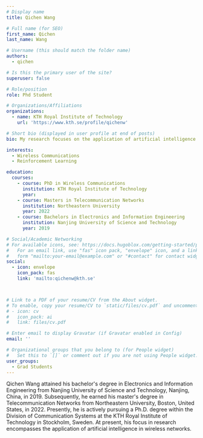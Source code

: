 ```yaml
---
# Display name
title: Qichen Wang

# Full name (for SEO)
first_name: Qichen 
last_name: Wang

# Username (this should match the folder name)
authors:
  - qichen

# Is this the primary user of the site?
superuser: false

# Role/position
role: Phd Student

# Organizations/Affiliations
organizations:
  - name: KTH Royal Institute of Technology
    url: 'https://www.kth.se/profile/qichenw'

# Short bio (displayed in user profile at end of posts)
bio: My research focuses on the application of artificial intelligence in wireless networks.

interests:
  - Wireless Communications
  - Reinforcement Learning

education:
  courses:
    - course: PhD in Wireless Communications
      institution: KTH Royal Institute of Technology
      year: 
    - course: Masters in Telecommunication Networks
      institution: Northeastern University
      year: 2022
    - course: Bachelors in Electronics and Information Engineering
      institution: Nanjing University of Science and Technology
      year: 2019

# Social/Academic Networking
# For available icons, see: https://docs.hugoblox.com/getting-started/page-builder/#icons
#   For an email link, use "fas" icon pack, "envelope" icon, and a link in the
#   form "mailto:your-email@example.com" or "#contact" for contact widget.
social:
  - icon: envelope
    icon_pack: fas
    link: 'mailto:qichenw@kth.se'



# Link to a PDF of your resume/CV from the About widget.
# To enable, copy your resume/CV to `static/files/cv.pdf` and uncomment the lines below.
# - icon: cv
#   icon_pack: ai
#   link: files/cv.pdf

# Enter email to display Gravatar (if Gravatar enabled in Config)
email: ''

# Organizational groups that you belong to (for People widget)
#   Set this to `[]` or comment out if you are not using People widget.
user_groups:
  - Grad Students
---
```


Qichen Wang attained his bachelor's degree in Electronics and Information Engineering from Nanjing University of Science and Technology, Nanjing, China, in 2019. Subsequently, he earned his master's degree in Telecommunication Networks from Northeastern University, Boston, United States, in 2022. Presently, he is actively pursuing a Ph.D. degree within the Division of Communication Systems at the KTH Royal Institute of Technology in Stockholm, Sweden. At present, his focus in research encompasses the application of artificial intelligence in wireless networks. 